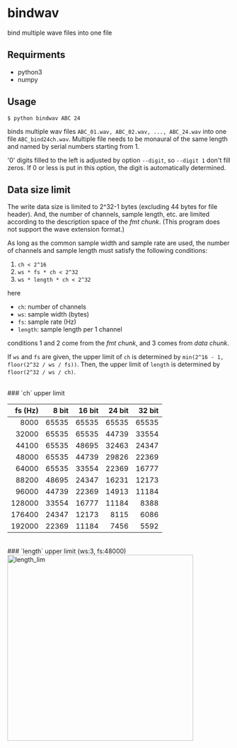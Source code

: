 bindwav
=======

bind multiple wave files into one file


Requirments
-----------

* python3
* numpy



Usage
-----

```
$ python bindwav ABC 24
```
binds multiple wav files `ABC_01.wav, ABC_02.wav, ..., ABC_24.wav` into one file `ABC_bind24ch.wav`.
Multiple file needs to be monaural of the same length and named by serial numbers starting from 1.

'0' digits filled to the left is adjusted by option `--digit`, so `--digit 1` don't fill zeros. If 0 or less is put in this option, the digit is automatically determined.


Data size limit
---------------

The write data size is limited to 2^32-1 bytes (excluding 44 bytes for file header).
And, the number of channels, sample length, etc. are limited according to the description space of the _fmt chunk_.
(This program does not support the wave extension format.)

As long as the common sample width and sample rate are used, the number of channels and sample length must satisfy the following conditions:

1. `ch < 2^16`
2. `ws * fs * ch < 2^32`
3. `ws * length * ch < 2^32`

here

* `ch`: number of channels
* `ws`: sample width (bytes)
* `fs`: sample rate (Hz)
* `length`: sample length per 1 channel


conditions 1 and 2 come from the _fmt chunk_, and
3 comes from _data chunk_.

If `ws` and `fs` are given, the upper limit of `ch` is determined by `min(2^16 - 1, floor(2^32 / ws / fs))`. 
Then, the upper limit of `length` is determined by `floor(2^32 / ws / ch)`.


<br>
### `ch` upper limit

| fs (Hz) | 8 bit | 16 bit | 24 bit | 32 bit |
| ---: | ---: | ---: | ---: | ---: | 
| 8000 | 65535 | 65535 | 65535 | 65535 |
| 32000 | 65535 | 65535 | 44739 | 33554 |
| 44100 | 65535 | 48695 | 32463 | 24347 |
| 48000 | 65535 | 44739 | 29826 | 22369 |
| 64000 | 65535 | 33554 | 22369 | 16777 |
| 88200 | 48695 | 24347 | 16231 | 12173 |
| 96000 | 44739 | 22369 | 14913 | 11184 |
| 128000 | 33554 | 16777 | 11184 | 8388 |
| 176400 | 24347 | 12173 | 8115 | 6086 |
| 192000 | 22369 | 11184 | 7456 | 5592 |


<br>
### `length` upper limit (ws:3, fs:48000)

<img width="420" alt="length_lim" src="https://user-images.githubusercontent.com/8520833/87246956-bc7c9180-c48b-11ea-9a7a-5a3829b66963.png">
